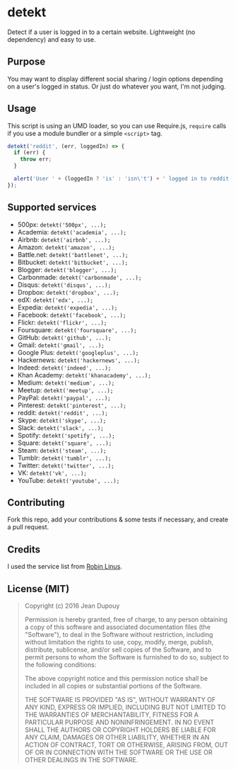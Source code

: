# detekt

Detect if a user is logged in to a certain website. Lightweight (no dependency) and easy to use.

## Purpose

You may want to display different social sharing / login options depending on a user's logged in status. Or just do whatever you want, I'm not judging.

## Usage

This script is using an UMD loader, so you can use Require.js, `require` calls if you use a module bundler or a simple `<script>` tag.

```js
detekt('reddit', (err, loggedIn) => {
  if (err) {
    throw err;
  }

  alert('User ' + (loggedIn ? 'is' : 'isn\'t') + ' logged in to reddit');
});
```

## Supported services

  * 500px: `detekt('500px', ...);`
  * Academia: `detekt('academia', ...);`
  * Airbnb: `detekt('airbnb', ...);`
  * Amazon: `detekt('amazon', ...);`
  * Battle.net: `detekt('battlenet', ...);`
  * Bitbucket: `detekt('bitbucket', ...);`
  * Blogger: `detekt('blogger', ...);`
  * Carbonmade: `detekt('carbonmade', ...);`
  * Disqus: `detekt('disqus', ...);`
  * Dropbox: `detekt('dropbox', ...);`
  * edX: `detekt('edx', ...);`
  * Expedia: `detekt('expedia', ...);`
  * Facebook: `detekt('facebook', ...);`
  * Flickr: `detekt('flickr', ...);`
  * Foursquare: `detekt('foursquare', ...);`
  * GitHub: `detekt('github', ...);`
  * Gmail: `detekt('gmail', ...);`
  * Google Plus: `detekt('googleplus', ...);`
  * Hackernews: `detekt('hackernews', ...);`
  * Indeed: `detekt('indeed', ...);`
  * Khan Academy: `detekt('khanacademy', ...);`
  * Medium: `detekt('medium', ...);`
  * Meetup: `detekt('meetup', ...);`
  * PayPal: `detekt('paypal', ...);`
  * Pinterest: `detekt('pinterest', ...);`
  * reddit: `detekt('reddit', ...);`
  * Skype: `detekt('skype', ...);`
  * Slack: `detekt('slack', ...);`
  * Spotify: `detekt('spotify', ...);`
  * Square: `detekt('square', ...);`
  * Steam: `detekt('steam', ...);`
  * Tumblr: `detekt('tumblr', ...);`
  * Twitter: `detekt('twitter', ...);`
  * VK: `detekt('vk', ...);`
  * YouTube: `detekt('youtube', ...);`

## Contributing

Fork this repo, add your contributions & some tests if necessary, and create a pull request.

## Credits

I used the service list from [Robin Linus](https://robinlinus.github.io/socialmedia-leak/).

## License (MIT)

> Copyright (c) 2016 Jean Dupouy
>
> Permission is hereby granted, free of charge, to any person obtaining a copy of this software and associated documentation files (the "Software"), to deal in the Software without restriction, including without limitation the rights to use, copy, modify, merge, publish, distribute, sublicense, and/or sell copies of the Software, and to permit persons to whom the Software is furnished to do so, subject to the following conditions:
>
> The above copyright notice and this permission notice shall be included in all copies or substantial portions of the Software.
>
> THE SOFTWARE IS PROVIDED "AS IS", WITHOUT WARRANTY OF ANY KIND, EXPRESS OR IMPLIED, INCLUDING BUT NOT LIMITED TO THE WARRANTIES OF MERCHANTABILITY, FITNESS FOR A PARTICULAR PURPOSE AND NONINFRINGEMENT. IN NO EVENT SHALL THE AUTHORS OR COPYRIGHT HOLDERS BE LIABLE FOR ANY CLAIM, DAMAGES OR OTHER LIABILITY, WHETHER IN AN ACTION OF CONTRACT, TORT OR OTHERWISE, ARISING FROM, OUT OF OR IN CONNECTION WITH THE SOFTWARE OR THE USE OR OTHER DEALINGS IN THE SOFTWARE.
